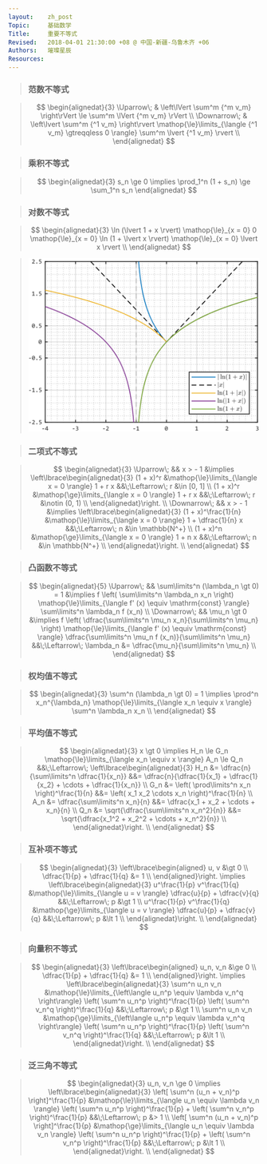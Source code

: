```yaml
---
layout:    zh_post
Topic:     基础数学
Title:     重要不等式
Revised:   2018-04-01 21:30:00 +08 @ 中国-新疆-乌鲁木齐 +06
Authors:   璀璨星辰
Resources:
---
```


> ### 范数不等式

> $$
> \begin{alignedat}{3}
> \Uparrow\;   & \left\lVert \sum^m {^m v_m} \right\rVert \le \sum^m \lVert {^m v_m} \rVert \\
> \Downarrow\; & \left\lvert \sum^m {^1 v_m} \right\rvert \mathop{\le}\limits_{\langle {^1 v_m} \gtreqqless 0 \rangle} \sum^m \lvert {^1 v_m} \rvert \\
> \end{alignedat}
> $$
>

> ### 乘积不等式

> $$
> \begin{alignedat}{3}
> s_n \ge 0 \implies \prod_1^n (1 + s_n) \ge \sum_1^n s_n
> \end{alignedat}
> $$
>

> ### 对数不等式

> $$
> \begin{alignedat}{3}
> \ln (\lvert 1 + x \rvert) \mathop{\le}_{x = 0} 0 \mathop{\le}_{x = 0} \ln (1 + \lvert x \rvert) \mathop{\le}_{x = 0} \lvert x \rvert \\
> \end{alignedat}
> $$
>

> ![max-width:360px;](figures/ABS_Logarithmic_Functions.svg)

> ### 二项式不等式

> $$
> \begin{alignedat}{3}
> \Uparrow\;   && x > - 1 &\implies \left\lbrace\begin{alignedat}{3}
>                                   (1 + x)^r &\mathop{\le}\limits_{\langle x = 0 \rangle} 1 + r x &&\;\Leftarrow\; r &\in [0, 1] \\
>                                   (1 + x)^r &\mathop{\ge}\limits_{\langle x = 0 \rangle} 1 + r x &&\;\Leftarrow\; r &\notin (0, 1) \\
>                                   \end{alignedat}\right. \\
> \Downarrow\; && x > - 1 &\implies \left\lbrace\begin{alignedat}{3}
>                                   (1 + x)^\frac{1}{n} &\mathop{\le}\limits_{\langle x = 0 \rangle} 1 + \dfrac{1}{n} x &&\;\Leftarrow\; n &\in \mathbb{N^+} \\
>                                             (1 + x)^n &\mathop{\ge}\limits_{\langle x = 0 \rangle} 1 + n x            &&\;\Leftarrow\; n &\in \mathbb{N^+} \\
>                                   \end{alignedat}\right. \\
> \end{alignedat}
> $$
>

> ### 凸函数不等式

> $$
> \begin{alignedat}{5}
> \Uparrow\;   && \sum\limits^n (\lambda_n \gt 0) = 1 &\implies f \left( \sum\limits^n \lambda_n x_n \right) \mathop{\le}\limits_{\langle f' (x) \equiv \mathrm{const} \rangle} \sum\limits^n \lambda_n f (x_n) \\
> \Downarrow\; &&                         \mu_n \gt 0 &\implies f \left( \dfrac{\sum\limits^n \mu_n x_n}{\sum\limits^n \mu_n} \right) \mathop{\le}\limits_{\langle f' (x) \equiv \mathrm{const} \rangle} \dfrac{\sum\limits^n \mu_n f (x_n)}{\sum\limits^n \mu_n} &&\;\Leftarrow\; \lambda_n &= \dfrac{\mu_n}{\sum\limits^n \mu_n} \\
> \end{alignedat}
> $$
>

> ### 权均值不等式

> $$
> \begin{alignedat}{3}
> \sum^n (\lambda_n \gt 0) = 1 \implies \prod^n x_n^{\lambda_n} \mathop{\le}\limits_{\langle x_n \equiv x \rangle} \sum^n \lambda_n x_n \\
> \end{alignedat}
> $$
>
> 

> ### 平均值不等式

> $$
> \begin{alignedat}{3}
> x \gt 0 \implies H_n \le G_n \mathop{\le}\limits_{\langle x_n \equiv x \rangle} A_n \le Q_n &&\;\Leftarrow\;
> \left\lbrace\begin{alignedat}{3}
> H_n &= \dfrac{n}{\sum\limits^n \dfrac{1}{x_n}}       &&= \dfrac{n}{\dfrac{1}{x_1} + \dfrac{1}{x_2} + \cdots + \dfrac{1}{x_n}} \\
> G_n &= \left( \prod\limits^n x_n \right)^\frac{1}{n} &&= \left( x_1 x_2 \cdots x_n \right)^\frac{1}{n} \\
> A_n &= \dfrac{\sum\limits^n x_n}{n}                  &&= \dfrac{x_1 + x_2 + \cdots + x_n}{n} \\
> Q_n &= \sqrt{\dfrac{\sum\limits^n x_n^2}{n}}         &&= \sqrt{\dfrac{x_1^2 + x_2^2 + \cdots + x_n^2}{n}} \\
> \end{alignedat}\right. \\
> \end{alignedat}
> $$
>

> ### 互补项不等式

> $$
> \begin{alignedat}{3}
> \left\lbrace\begin{aligned}
>                        u, v &\gt 0 \\
> \dfrac{1}{p} + \dfrac{1}{q} &= 1 \\
> \end{aligned}\right. \implies \left\lbrace\begin{alignedat}{3}
>                               u^\frac{1}{p} v^\frac{1}{q} &\mathop{\le}\limits_{\langle u = v \rangle} \dfrac{u}{p} + \dfrac{v}{q} &&\;\Leftarrow\; p &\gt 1  \\
>                               u^\frac{1}{p} v^\frac{1}{q} &\mathop{\ge}\limits_{\langle u = v \rangle} \dfrac{u}{p} + \dfrac{v}{q} &&\;\Leftarrow\; p &\lt 1 \\
>                               \end{alignedat}\right. \\
> \end{alignedat}
> $$
>

> ### 向量积不等式

> $$
> \begin{alignedat}{3}
> \left\lbrace\begin{aligned}
>                    u_n, v_n &\ge 0 \\
> \dfrac{1}{p} + \dfrac{1}{q} &= 1 \\
> \end{aligned}\right. \implies \left\lbrace\begin{alignedat}{3}
>                               \sum^n u_n v_n &\mathop{\le}\limits_{\left\langle u_n^p \equiv \lambda v_n^q \right\rangle} \left( \sum^n u_n^p \right)^\frac{1}{p} \left( \sum^n v_n^q \right)^\frac{1}{q} &&\;\Leftarrow\; p &\gt 1 \\
>                               \sum^n u_n v_n &\mathop{\ge}\limits_{\left\langle u_n^p \equiv \lambda v_n^q \right\rangle} \left( \sum^n u_n^p \right)^\frac{1}{p} \left( \sum^n v_n^q \right)^\frac{1}{q} &&\;\Leftarrow\; p &\lt 1 \\
>                               \end{alignedat}\right.  \\
> \end{alignedat}
> $$
>

> ### 泛三角不等式

> $$
> \begin{alignedat}{3}
> u_n, v_n \ge 0 \implies \left\lbrace\begin{alignedat}{3}
>                         \left[ \sum^n (u_n + v_n)^p \right]^\frac{1}{p} &\mathop{\le}\limits_{\langle u_n \equiv \lambda v_n \rangle} \left( \sum^n u_n^p \right)^\frac{1}{p} + \left( \sum^n v_n^p \right)^\frac{1}{p} &&\;\Leftarrow\; p &> 1 \\
>                         \left[ \sum^n (u_n + v_n)^p \right]^\frac{1}{p} &\mathop{\ge}\limits_{\langle u_n \equiv \lambda v_n \rangle} \left( \sum^n u_n^p \right)^\frac{1}{p} + \left( \sum^n v_n^p \right)^\frac{1}{p} &&\;\Leftarrow\; p &\lt 1 \\
>                         \end{alignedat}\right. \\
> \end{alignedat}
> $$
>
